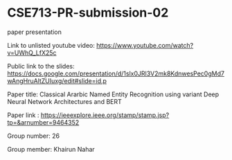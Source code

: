 # CSE713-PR-submission-02
paper presentation

Link to unlisted youtube video: https://www.youtube.com/watch?v=UWhQ_LfX25c

Public link to the slides: https://docs.google.com/presentation/d/1slx0JRl3V2mk8KdnwesPec0gMd7wAngHruAltZUIuxg/edit#slide=id.p

Paper title: Classical Ararbic Named Entity Recognition using variant Deep Neural Network Architectures and BERT

Paper link : https://ieeexplore.ieee.org/stamp/stamp.jsp?tp=&arnumber=9464352

Group number: 26

Group member: Khairun Nahar
